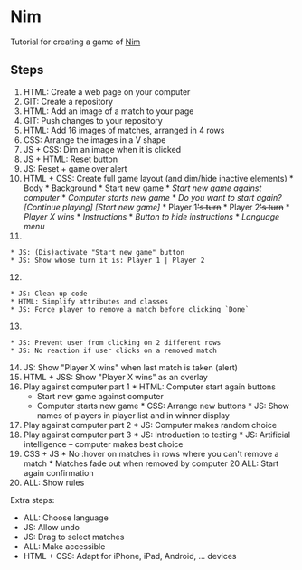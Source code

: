 # Nim #

Tutorial for creating a game of [Nim](https://ru.wikipedia.org/wiki/Ним_(игра))

## Steps

  1. HTML: Create a web page on your computer
  2. GIT: Create a repository
  3. HTML: Add an image of a match to your page
  4. GIT: Push changes to your repository
  5. HTML: Add 16 images of matches, arranged in 4 rows
  6. CSS: Arrange the images in a V shape
  7. JS + CSS: Dim an image when it is clicked
  8. JS + HTML: Reset button
  9. JS: Reset + game over alert
  99. HTML + CSS: Create full game layout (and dim/hide inactive elements)
    * Body
    * Background
    * Start new game
    * *Start new game against computer*
    * *Computer starts new game*
    * *Do you want to start again? \[Continue playing\] \[Start new game\]*
    * Player 1~~'s turn~~
    * Player 2~~'s turn~~
    * *Player X wins*
    * *Instructions*
    * *Button to hide instructions*
    * *Language menu*
  11.  
    * JS: (Dis)activate "Start new game" button
    * JS: Show whose turn it is: Player 1 | Player 2
  12. 
    * JS: Clean up code
    * HTML: Simplify attributes and classes
    * JS: Force player to remove a match before clicking `Done`
  13.
    * JS: Prevent user from clicking on 2 different rows
    * JS: No reaction if user clicks on a removed match
  14. JS: Show "Player X wins" when last match is taken (alert)
  15. HTML + JSS: Show "Player X wins" as an overlay
  16. Play against computer part 1
    * HTML: Computer start again buttons
      * Start new game against computer
      * Computer starts new game
    * CSS: Arrange new buttons
    * JS: Show names of players in player list and in winner display
  17. Play against computer part 2
    * JS: Computer makes random choice
  18. Play against computer part 3
    * JS: Introduction to testing
    * JS: Artificial intelligence – computer makes best choice
  19. CSS + JS
    * No :hover on matches in rows where you can't remove a match
    * Matches fade out when removed by computer
  20 ALL: Start again confirmation
  21. ALL: Show rules

Extra steps:
 - ALL: Choose language
 - JS:  Allow undo 
 - JS:  Drag to select matches
 - ALL: Make accessible
 - HTML + CSS: Adapt for iPhone, iPad, Android, ... devices
